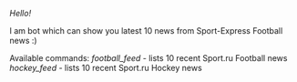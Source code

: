 *Hello!*

I am bot which can show you latest 10 news from Sport-Express Football news :)

Available commands:
*football_feed* - lists 10 recent Sport.ru Football news
*hockey_feed* - lists 10 recent Sport.ru Hockey news
